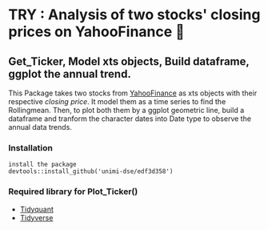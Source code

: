 # TRY : Analysis of two stocks' closing prices on YahooFinance :camel:
## Get_Ticker, Model xts objects, Build dataframe, ggplot the annual trend.
This Package takes two stocks from [YahooFinance](https://finance.yahoo.com) as xts objects
with their respective *closing price*. It model them as a time series to find the Rollingmean.
Then, to plot both them by a ggplot geometric line, build a dataframe and tranform the 
character dates into Date type to observe the annual data trends.
### Installation
```
install the package
devtools::install_github('unimi-dse/edf3d358')
```
### Required library for Plot_Ticker()

* [Tidyquant](https://cran.r-project.org/web/packages/tidyquant/index.html)
* [Tidyverse](https://www.tidyverse.org/)

